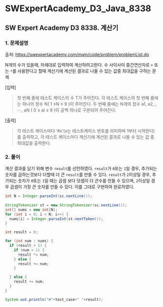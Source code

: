 # SWExpertAcademy_D3_Java_8338

## SW Expert Academy D3 8338. 계산기

### 1. 문제설명

출처: https://swexpertacademy.com/main/code/problem/problemList.do

N개의 수가 있을때, 차례대로 입력하여 계산하려고한다. 수 사이사이 중간연산자로 `+` 또는 `*`를 사용한다고 할때 계산기에 계산된 결과로 나올 수 있는 값중 최대값을 구하는 문제

[입력]

> 첫 번째 줄에 테스트 케이스의 수 T가 주어진다.
> 각 테스트 케이스의 첫 번째 줄에는 하나의 정수 N( 1 ≤N ≤ 9 )이 주어진다.
> 두 번째 줄에는 N개의 정수 a1, a2, , ⋯, aN ( 0 ≤ ai ≤ 9 )이 공백 하나로 구분되어 주어진다.

[출력]

> 각 테스트 케이스마다 ‘#x’(x는 테스트케이스 번호를 의미하며 1부터 시작한다)를 출력하고,
> 각 테스트 케이스마다 계산기에 계산된 결과로 나올 수 있는 값 중 최대값을 출력한다.

### 2. 풀이

계산 결과를 담기 위해 변수 `result`를 선언하였다. `result`가 `0`또는 `1`일 경우, 추가되는 숫자를 곱하는것보다 더할때 더 큰 `result`를 만들 수 있다. `result`가 `2`이상일 경우, 추가되는 숫자가 `0`또는 `1`일 때는 곱셈 보다 덧셈이 더 큰수를 만들 수 있으며, `2`이상일 경우 곱셈이 가장 큰 숫자를 만들 수 있다. 이를 그대로 구현하여 완료하였다.
```java
int N = Integer.parseInt(sc.nextLine());
			
StringTokenizer st = new StringTokenizer(sc.nextLine());
int[] nums = new int[N];
for (int i = 0; i < N; i++) {
  nums[i] = Integer.parseInt(st.nextToken());
}

int result = 0;

for (int num : nums) {
  if (result > 1) {
    if (num > 1) {
      result *= num;
    } else {
      result += num;
    }

  } else {
    result += num;
  }
}

System.out.println("#"+test_case+" "+result);
```
